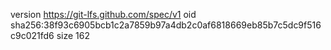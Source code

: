 version https://git-lfs.github.com/spec/v1
oid sha256:38f93c6905bcb1c2a7859b97a4db2c0af6818669eb85b7c5dc9f516c9c021fd6
size 162
